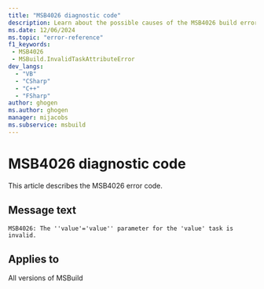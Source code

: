 ```yaml
---
title: "MSB4026 diagnostic code"
description: Learn about the possible causes of the MSB4026 build error, and get troubleshooting tips.
ms.date: 12/06/2024
ms.topic: "error-reference"
f1_keywords:
 - MSB4026
 - MSBuild.InvalidTaskAttributeError
dev_langs:
  - "VB"
  - "CSharp"
  - "C++"
  - "FSharp"
author: ghogen
ms.author: ghogen
manager: mijacobs
ms.subservice: msbuild
---
```


# MSB4026 diagnostic code

<!-- :::ErrorDefinitionDescription::: -->
<!-- :::editable-content name="introDescription"::: -->
This article describes the MSB4026 error code.
<!-- :::editable-content-end::: -->

## Message text

`MSB4026: The ''value'='value'' parameter for the 'value' task is invalid.`

<!-- :::editable-content name="postOutputDescription"::: -->
<!--
{StrBegin="MSB4026: "}UE: This message is displayed when a task has an invalid parameter that cannot be initialized.
-->
<!-- :::editable-content-end::: -->
<!-- :::ErrorDefinitionDescription-end::: -->

## Applies to

All versions of MSBuild
